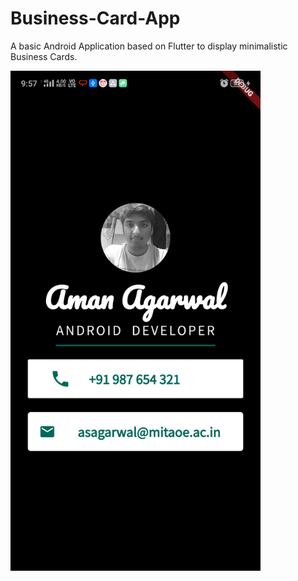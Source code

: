 # Business-Card-App

A basic Android Application based on Flutter to display minimalistic Business Cards.


<img src="https://github.com/amanagarwal-x/Business-Card-App/blob/master/Screenshot.png" width="400" height="800">

